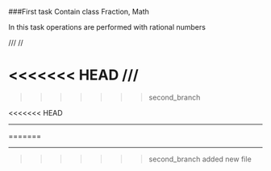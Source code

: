 ###First task
Сontain class Fraction, Math

In this task operations are performed with rational numbers

///
//




<<<<<<< HEAD
///
=======
>>>>>>> second_branch




<<<<<<< HEAD

**********
=======
**********
>>>>>>> second_branch
added new file
